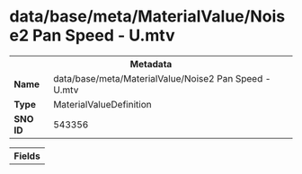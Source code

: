 <h1>data/base/meta/MaterialValue/Noise2 Pan Speed - U.mtv</h1><table><tr><th colspan="100%">Metadata</th></tr><tr><td><b>Name</b></td><td>data/base/meta/MaterialValue/Noise2 Pan Speed - U.mtv</td></tr><tr><td><b>Type</b></td><td>MaterialValueDefinition</td></tr><tr><td><b>SNO ID</b></td><td>543356</td></tr></table>

<table><tr><th colspan="100%">Fields</th></tr></table>

